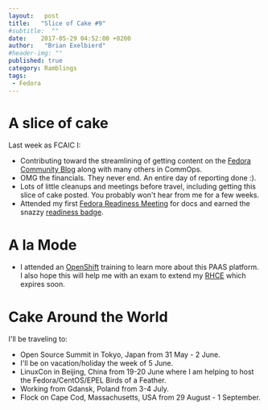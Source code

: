 ```yaml
---
layout:   post
title:   "Slice of Cake #9"
#subtitle:  ""
date:    2017-05-29 04:52:00 +0200
author:   "Brian Exelbierd"
#header-img: ""
published: true
category: Ramblings
tags:
 - Fedora
---
```


# A slice of cake

Last week as FCAIC I:

- Contributing toward the streamlining of getting content on the [Fedora Community Blog](https://communityblog.fedoraproject.org/) along with many others in CommOps.
- OMG the financials.  They never end.  An entire day of reporting done :).
- Lots of little cleanups and meetings before travel, including getting this slice of cake posted.  You probably won't hear from me for a few weeks.
- Attended my first [Fedora Readiness Meeting](https://fedoraproject.org/wiki/Release_Readiness_Meetings) for docs and earned the snazzy [readiness badge](https://badges.fedoraproject.org/badge/readiness).

# A la Mode

- I attended an [OpenShift](https://www.openshift.org/) training to learn more about this PAAS platform.  I also hope this will help me with an exam to extend my [RHCE](https://www.redhat.com/en/services/certification/rhce) which expires soon.

# Cake Around the World

I'll be traveling to:

- Open Source Summit in Tokyo, Japan from 31 May - 2 June.
- I'll be on vacation/holiday the week of 5 June.
- LinuxCon in Beijing, China from 19-20 June where I am helping to host the Fedora/CentOS/EPEL Birds of a Feather.
- Working from Gdansk, Poland from 3-4 July.
- Flock on Cape Cod, Massachusetts, USA from 29 August - 1 September.
